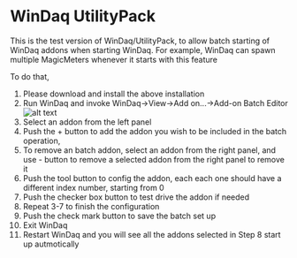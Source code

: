 # WinDaq UtilityPack

This is the test version of WinDaq/UtilityPack, to allow batch starting of WinDaq addons when starting WinDaq. For example, WinDaq can spawn multiple MagicMeters whenever it starts with this feature

To do that, 
1. Please download and install the above installation
2. Run WinDaq and invoke WinDaq->View->Add on...->Add-on Batch Editor<br/> 
![alt text](https://www.dataq.com/resources/images/addonbatch.png)
3. Select an addon from the left panel
4. Push the + button to add the addon you wish to be included in the batch operation,
5. To remove an batch addon, select an addon from the right panel, and use - button to remove a selected addon from the right panel to remove it
6. Push the tool button to config the addon, each each one should have a different index number, starting from 0
7. Push the checker box button to test drive the addon if needed
8. Repeat 3-7 to finish the configuration
9. Push the check mark button to save the batch set up
10. Exit WinDaq
11. Restart WinDaq and you will see all the addons selected in Step 8 start up autmotically

